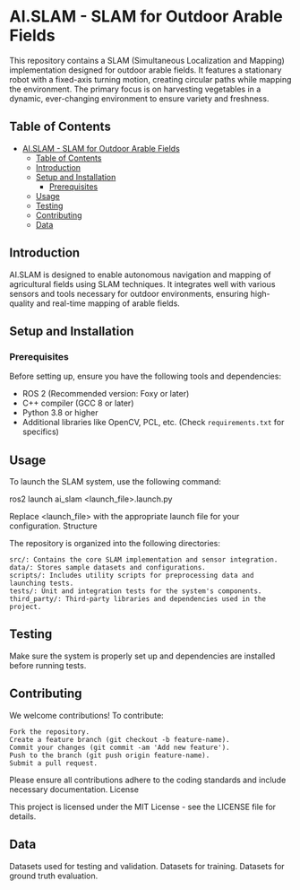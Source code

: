 # AI.SLAM - SLAM for Outdoor Arable Fields

This repository contains a SLAM (Simultaneous Localization and Mapping) implementation designed for outdoor arable fields. It features a stationary robot with a fixed-axis turning motion, creating circular paths while mapping the environment. The primary focus is on harvesting vegetables in a dynamic, ever-changing environment to ensure variety and freshness.

## Table of Contents

- [AI.SLAM - SLAM for Outdoor Arable Fields](#aislam---slam-for-outdoor-arable-fields)
  - [Table of Contents](#table-of-contents)
  - [Introduction](#introduction)
  - [Setup and Installation](#setup-and-installation)
    - [Prerequisites](#prerequisites)
  - [Usage](#usage)
  - [Testing](#testing)
  - [Contributing](#contributing)
  - [Data](#data)

## Introduction

AI.SLAM is designed to enable autonomous navigation and mapping of agricultural fields using SLAM techniques. It integrates well with various sensors and tools necessary for outdoor environments, ensuring high-quality and real-time mapping of arable fields.

## Setup and Installation

### Prerequisites

Before setting up, ensure you have the following tools and dependencies:

- ROS 2 (Recommended version: Foxy or later)
- C++ compiler (GCC 8 or later)
- Python 3.8 or higher
- Additional libraries like OpenCV, PCL, etc. (Check `requirements.txt` for specifics)

## Usage

To launch the SLAM system, use the following command:

ros2 launch ai_slam <launch_file>.launch.py

Replace <launch_file> with the appropriate launch file for your configuration.
Structure

The repository is organized into the following directories:

    src/: Contains the core SLAM implementation and sensor integration.
    data/: Stores sample datasets and configurations.
    scripts/: Includes utility scripts for preprocessing data and launching tests.
    tests/: Unit and integration tests for the system's components.
    third_party/: Third-party libraries and dependencies used in the project.

## Testing

Make sure the system is properly set up and dependencies are installed before running tests.

## Contributing

We welcome contributions! To contribute:

    Fork the repository.
    Create a feature branch (git checkout -b feature-name).
    Commit your changes (git commit -am 'Add new feature').
    Push to the branch (git push origin feature-name).
    Submit a pull request.

Please ensure all contributions adhere to the coding standards and include necessary documentation.
License

This project is licensed under the MIT License - see the LICENSE file for details.

## Data

Datasets used for testing and validation. Datasets for training. Datasets for ground truth evaluation.
